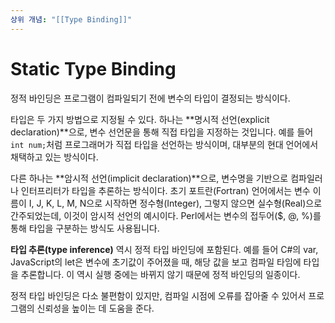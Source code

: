 ```yaml
---
상위 개념: "[[Type Binding]]"
---
```

# Static Type Binding
정적 바인딩은 프로그램이 컴파일되기 전에 변수의 타입이 결정되는 방식이다. 

타입은 두 가지 방법으로 지정될 수 있다. 하나는 **명시적 선언(explicit declaration)**으로, 변수 선언문을 통해 직접 타입을 지정하는 것입니다. 예를 들어 `int num;`처럼 프로그래머가 직접 타입을 선언하는 방식이며, 대부분의 현대 언어에서 채택하고 있는 방식이다.

다른 하나는 **암시적 선언(implicit declaration)**으로, 변수명을 기반으로 컴파일러나 인터프리터가 타입을 추론하는 방식이다. 초기 포트란(Fortran) 언어에서는 변수 이름이 I, J, K, L, M, N으로 시작하면 정수형(Integer), 그렇지 않으면 실수형(Real)으로 간주되었는데, 이것이 암시적 선언의 예시이다. Perl에서는 변수의 접두어($, @, %)를 통해 타입을 구분하는 방식도 사용됩니다.

 **타입 추론(type inference)** 역시 정적 타입 바인딩에 포함된다. 예를 들어 C#의 var, JavaScript의 let은 변수에 초기값이 주어졌을 때, 해당 값을 보고 컴파일 타임에 타입을 추론합니다. 이 역시 실행 중에는 바뀌지 않기 때문에 정적 바인딩의 일종이다.

정적 타입 바인딩은 다소 불편함이 있지만, 컴파일 시점에 오류를 잡아줄 수 있어서 프로그램의 신뢰성을 높이는 데 도움을 준다.